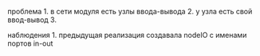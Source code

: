 проблема 1. в сети модуля есть узлы ввода-вывода 2. у узла есть свой ввод-вывод 3.

наблюдения 1. предыдущая реализация создавала nodeIO с именами портов in-out
